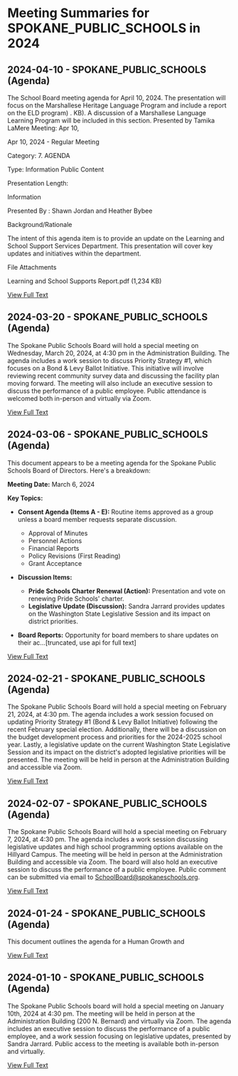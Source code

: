 # Meeting Summaries for SPOKANE_PUBLIC_SCHOOLS in 2024

## 2024-04-10 - SPOKANE_PUBLIC_SCHOOLS (Agenda)

The School Board meeting agenda for April 10, 2024.  The presentation will focus on the Marshallese Heritage Language Program and include a report on the ELD program) .  KB). A discussion of a Marshallese Language Learning Program will be included in this section. Presented by Tamika LaMere
Meeting: Apr 10, 

Apr 10, 2024 - Regular Meeting

Category: 7. AGENDA


Type: Information
Public Content

Presentation Length:

Information

Presented By : Shawn Jordan and Heather Bybee

Background/Rationale

The intent of this agenda item is to provide an update on the Learning and School Support Services Department. This presentation will cover key updates and initiatives within the department.



File Attachments

Learning and School Supports Report.pdf (1,234 KB)

[View Full Text](https://raw.githubusercontent.com/CivicLens/WashingtonStateSchoolBoardExplorer/refs/heads/main/data/countries/usa/states/wa/counties/spokane/school_boards/spokane_public_schools/2024/2024-04-10-agenda.txt)

## 2024-03-20 - SPOKANE_PUBLIC_SCHOOLS (Agenda)

The Spokane Public Schools Board will hold a special meeting on Wednesday, March 20, 2024, at 4:30 pm in the Administration Building.  The agenda includes a work session to discuss Priority Strategy #1, which focuses on a Bond & Levy Ballot Initiative. This initiative will involve reviewing recent community survey data and discussing the facility plan moving forward. The meeting will also include an executive session to discuss the performance of a public employee.  Public attendance is welcomed both in-person and virtually via Zoom.

[View Full Text](https://raw.githubusercontent.com/CivicLens/WashingtonStateSchoolBoardExplorer/refs/heads/main/data/countries/usa/states/wa/counties/spokane/school_boards/spokane_public_schools/2024/2024-03-20-agenda.txt)

## 2024-03-06 - SPOKANE_PUBLIC_SCHOOLS (Agenda)

This document appears to be a meeting agenda for the Spokane Public Schools Board of Directors. Here's a breakdown:

**Meeting Date:** March 6, 2024

**Key Topics:**

* **Consent Agenda (Items A - E):** Routine items approved as a group unless a board member requests separate discussion.
    *  Approval of Minutes
    *  Personnel Actions
    *  Financial Reports
    *  Policy Revisions (First Reading)
    *  Grant Acceptance

* **Discussion Items:**
    * **Pride Schools Charter Renewal (Action):** Presentation and vote on renewing Pride Schools' charter.
    * **Legislative Update (Discussion):** Sandra Jarrard provides updates on the Washington State Legislative Session and its impact on district priorities.
* **Board Reports:** Opportunity for board members to share updates on their ac...[truncated, use api for full text]

[View Full Text](https://raw.githubusercontent.com/CivicLens/WashingtonStateSchoolBoardExplorer/refs/heads/main/data/countries/usa/states/wa/counties/spokane/school_boards/spokane_public_schools/2024/2024-03-06-agenda.txt)

## 2024-02-21 - SPOKANE_PUBLIC_SCHOOLS (Agenda)

The Spokane Public Schools Board will hold a special meeting on February 21, 2024, at 4:30 pm.  The agenda includes a work session focused on updating Priority Strategy #1 (Bond & Levy Ballot Initiative) following the recent February special election. Additionally, there will be a discussion on the budget development process and priorities for the 2024-2025 school year. Lastly, a legislative update on the current Washington State Legislative Session and its impact on the district's adopted legislative priorities will be presented. The meeting will be held in person at the Administration Building and accessible via Zoom.

[View Full Text](https://raw.githubusercontent.com/CivicLens/WashingtonStateSchoolBoardExplorer/refs/heads/main/data/countries/usa/states/wa/counties/spokane/school_boards/spokane_public_schools/2024/2024-02-21-agenda.txt)

## 2024-02-07 - SPOKANE_PUBLIC_SCHOOLS (Agenda)

The Spokane Public Schools Board will hold a special meeting on February 7, 2024, at 4:30 pm.  The agenda includes a work session discussing legislative updates and high school programming options available on the Hillyard Campus.  The meeting will be held in person at the Administration Building and accessible via Zoom. The board will also hold an executive session to discuss the performance of a public employee. Public comment can be submitted via email to SchoolBoard@spokaneschools.org.

[View Full Text](https://raw.githubusercontent.com/CivicLens/WashingtonStateSchoolBoardExplorer/refs/heads/main/data/countries/usa/states/wa/counties/spokane/school_boards/spokane_public_schools/2024/2024-02-07-agenda.txt)

## 2024-01-24 - SPOKANE_PUBLIC_SCHOOLS (Agenda)

This document outlines the agenda for a Human Growth and

[View Full Text](https://raw.githubusercontent.com/CivicLens/WashingtonStateSchoolBoardExplorer/refs/heads/main/data/countries/usa/states/wa/counties/spokane/school_boards/spokane_public_schools/2024/2024-01-24-agenda.txt)

## 2024-01-10 - SPOKANE_PUBLIC_SCHOOLS (Agenda)

The Spokane Public Schools board will hold a special meeting on January 10th, 2024 at 4:30 pm.  The meeting will be held in person at the Administration Building (200 N. Bernard) and virtually via Zoom. The agenda includes an executive session to discuss the performance of a public employee, and a work session focusing on legislative updates, presented by Sandra Jarrard. Public access to the meeting is available both in-person and virtually.

[View Full Text](https://raw.githubusercontent.com/CivicLens/WashingtonStateSchoolBoardExplorer/refs/heads/main/data/countries/usa/states/wa/counties/spokane/school_boards/spokane_public_schools/2024/2024-01-10-agenda.txt)

